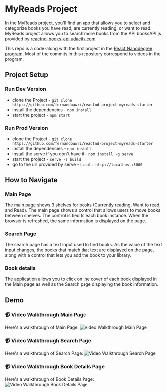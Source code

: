 # MyReads Project

In the MyReads project, you'll find an app that allows you to select and categorize books you have read, are currently reading, or want to read. MyReads project allows you to search more books from the API booksAPI.js provided by [reactnd-books-api.udacity.com](https://reactnd-books-api.udacity.com)

This repo is a code-along with the first project in the [React Nanodegree program](https://www.udacity.com/course/react-nanodegree--nd019). Most of the commits in this repository correspond to videos in the program.

## Project Setup
### Run Dev Version
* clone the Project - `git clone https://github.com/fernandoawri/reactnd-project-myreads-starter`
* install the dependencies - `npm install`
* start the project - `npm start`

### Run Prod Version
* clone the Project - `git clone https://github.com/fernandoawri/reactnd-project-myreads-starter`
* install the dependencies - `npm install`
* install the serve if you don't have it - `npm install -g serve`
* start the project - `serve -s build`
* go to the url provided by serve - `Local: http://localhost:5000 `

## How to Navigate
### Main Page
The main page shows 3 shelves for books (Currently reading, Want to read, and Read). The main page shows a control that allows users to move books between shelves. The control is tied to each book instance. When the browser is refreshed, the same information is displayed on the page.

### Search Page
The search page has a text input used to find books. As the value of the text input changes, the books that match that text are displayed on the page, along with a control that lets you add the book to your library.

### Book details
The application allows you to click on the cover of each book displayed in the Main page as well as the Search page displaying the book information.

## Demo
### :video_camera: Video Walkthrough Main Page
Here's a walkthrough of Main Page:
<img src='http://i.imgur.com/U1JI2Iu.gif' title='Video Walkthrough Main Page' width='' alt='Video Walkthrough Main Page' />

### :video_camera: Video Walkthrough Search Page
Here's a walkthrough of Search Page:
<img src='http://i.imgur.com/QilT0fQ.gif' title='Video Walkthrough Search Page' width='' alt='Video Walkthrough Search Page' />

### :video_camera: Video Walkthrough Book Details Page
Here's a walkthrough of Book Details Page:
<img src='http://i.imgur.com/sghuqDJ.gif' title='Video Walkthrough Book Details Page' width='' alt='Video Walkthrough Book Details Page' />
